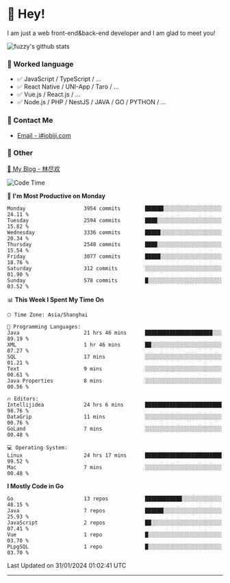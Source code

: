 # 👋 Hey!

I am just a web front-end&back-end developer and I am glad to meet you!

![fuzzy's github stats](https://github-readme-stats.vercel.app/api?username=JaydenForYou&&show_icons=true&&title_color=1abc9c&&icon_color=1abc9c)


### 📝 Worked language

- ✅ JavaScript / TypeScript / ...
- ✅ React Native / UNI-App / Taro / ...
- ✅ Vue.js / React.js / ...
- ✅ Node.js / PHP / NestJS / JAVA / GO / PYTHON / ...

### 📮 Contact Me

- [Email - i#iobiji.com](mailto:i@iobiji.com)


### 🤪 Other

[📌 My Blog - 林尽欢](https://iobiji.com)

<!--START_SECTION:waka-->
![Code Time](http://img.shields.io/badge/Code%20Time-135%20hrs%2027%20mins-blue)

📅 **I'm Most Productive on Monday** 

```text
Monday                   3954 commits        ██████░░░░░░░░░░░░░░░░░░░   24.11 % 
Tuesday                  2594 commits        ████░░░░░░░░░░░░░░░░░░░░░   15.82 % 
Wednesday                3336 commits        █████░░░░░░░░░░░░░░░░░░░░   20.34 % 
Thursday                 2548 commits        ████░░░░░░░░░░░░░░░░░░░░░   15.54 % 
Friday                   3077 commits        █████░░░░░░░░░░░░░░░░░░░░   18.76 % 
Saturday                 312 commits         ░░░░░░░░░░░░░░░░░░░░░░░░░   01.90 % 
Sunday                   578 commits         █░░░░░░░░░░░░░░░░░░░░░░░░   03.52 % 
```


📊 **This Week I Spent My Time On** 

```text
🕑︎ Time Zone: Asia/Shanghai

💬 Programming Languages: 
Java                     21 hrs 46 mins      ██████████████████████░░░   89.19 % 
XML                      1 hr 46 mins        ██░░░░░░░░░░░░░░░░░░░░░░░   07.27 % 
SQL                      17 mins             ░░░░░░░░░░░░░░░░░░░░░░░░░   01.21 % 
Text                     9 mins              ░░░░░░░░░░░░░░░░░░░░░░░░░   00.61 % 
Java Properties          8 mins              ░░░░░░░░░░░░░░░░░░░░░░░░░   00.56 % 

🔥 Editors: 
Intellijidea             24 hrs 6 mins       █████████████████████████   98.76 % 
DataGrip                 11 mins             ░░░░░░░░░░░░░░░░░░░░░░░░░   00.76 % 
GoLand                   7 mins              ░░░░░░░░░░░░░░░░░░░░░░░░░   00.48 % 

💻 Operating System: 
Linux                    24 hrs 17 mins      █████████████████████████   99.52 % 
Mac                      7 mins              ░░░░░░░░░░░░░░░░░░░░░░░░░   00.48 % 
```

**I Mostly Code in Go** 

```text
Go                       13 repos            ████████████░░░░░░░░░░░░░   48.15 % 
Java                     7 repos             ██████░░░░░░░░░░░░░░░░░░░   25.93 % 
JavaScript               2 repos             ██░░░░░░░░░░░░░░░░░░░░░░░   07.41 % 
Vue                      1 repo              █░░░░░░░░░░░░░░░░░░░░░░░░   03.70 % 
PLpgSQL                  1 repo              █░░░░░░░░░░░░░░░░░░░░░░░░   03.70 % 
```




 Last Updated on 31/01/2024 01:02:41 UTC
<!--END_SECTION:waka-->
---

